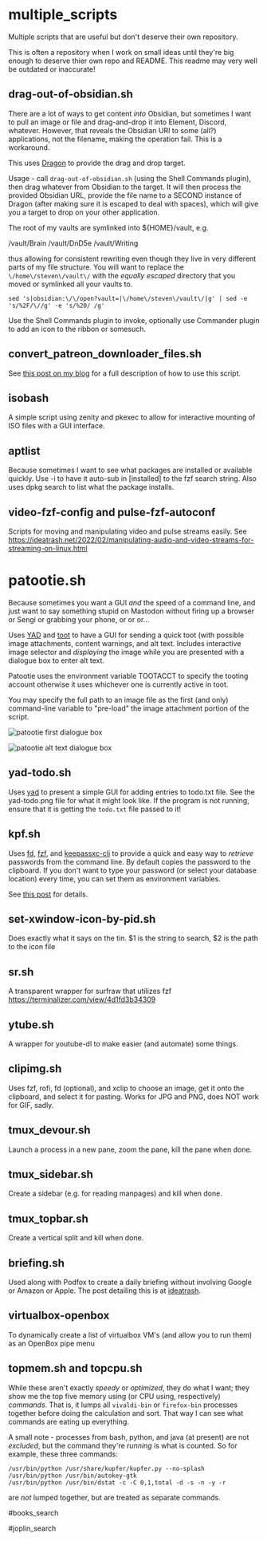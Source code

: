 # multiple_scripts
Multiple scripts that are useful but don't deserve their own repository.  

This is often a repository when I work on small ideas until they're big enough 
to deserve thier own repo and README.  This readme may very well be outdated 
or inaccurate!  

## drag-out-of-obsidian.sh

 There are a lot of ways to get content *into* Obsidian, but sometimes I want 
 to pull an image or file and drag-and-drop it into Element, Discord, whatever. 
 However, that reveals the Obsidian URI to some (all?) applications, not the 
 filename, making the operation fail. This is a workaround.
 
 This uses [Dragon](https://github.com/mwh/dragon) to provide the drag and drop
 target.

 Usage - call `drag-out-of-obsidian.sh` (using the Shell Commands plugin), then 
 drag whatever from Obsidian to the target. It will then process the provided Obsidian 
 URL, provide the file name to a SECOND instance of Dragon (after making sure it 
 is escaped to deal with spaces), which will give you a target to drop on 
 your other application.

 The root of my vaults are symlinked into ${HOME}/vault, e.g.

   /vault/Brain
   /vault/DnD5e
   /vault/Writing
 
 thus allowing for consistent rewriting even though they live in very different
 parts of my file structure. You will want to replace the `\/home\/steven\/vault\/` 
 with the *equally escaped* directory that you moved or symlinked all your vaults to.
 
`sed 's|obsidian:\/\/open?vault=|\/home\/steven\/vault\/|g' | sed -e 's/%2F/\//g' -e 's/%20/ /g'`

 Use the Shell Commands plugin to invoke, optionally use Commander plugin to add 
 an icon to the ribbon or somesuch.



## convert_patreon_downloader_files.sh

See [this post on my blog](https://ideatrash.net/2023/12/how-to-back-up-your-patreon-posts-and-photos-to-multiple-formats-automatically-using-linux-in-december-2023.html) for a full description of how to use this script.

## isobash

A simple script using zenity and pkexec to allow for interactive mounting of ISO files with a GUI interface.

## aptlist

Because sometimes I want to see what packages are installed or available quickly.  Use -i to have it auto-sub in [installed] to the fzf search string. Also uses dpkg search to list what the package installs.


## video-fzf-config and pulse-fzf-autoconf

Scripts for moving and manipulating video and pulse streams easily.  See https://ideatrash.net/2022/02/manipulating-audio-and-video-streams-for-streaming-on-linux.html

# patootie.sh

  Because sometimes you want a GUI *and* the speed of a command line, and just want to say something stupid on Mastodon without firing up a browser or Sengi or grabbing your phone, or or or...

  Uses [YAD](https://sourceforge.net/projects/yad-dialog/) and [toot](https://toot.bezdomni.net/) to have a GUI for sending a quick toot (with possible
  image attachments, content warnings, and alt text. Includes interactive image selector and *displaying* the image while you are presented with a dialogue box to enter alt text.
  
  Patootie uses the environment variable TOOTACCT to specify the tooting account otherwise it uses whichever one is currently active in toot. 
  
  You may specify the full path to an image file as the first (and only) command-line variable to "pre-load" the image attachment portion of the script.
  
![patootie first dialogue box](https://raw.githubusercontent.com/uriel1998/multiple_scripts/master/patootie_1.jpg)

![patootie alt text dialogue box](https://raw.githubusercontent.com/uriel1998/multiple_scripts/master/patootie_2.jpg)

## yad-todo.sh

Uses [yad](https://smokey01.com/yad/) to present a simple GUI for adding 
entries to todo.txt file.  See the yad-todo.png file for what it might look like.
If the program is not running, ensure that it is getting the `todo.txt` file passed to it!

## kpf.sh

Uses [fd](https://github.com/sharkdp/fd), [fzf](https://github.com/junegunn/fzf), 
and [keepassxc-cli](https://www.mankier.com/1/keepassxc-cli) to provide a quick 
and easy way to *retrieve* passwords from the command line.  By default copies 
the password to the clipboard.  If you don't want to type your password (or select 
your database location) every time, you can set them as environment variables. 

See [this post](https://ideatrash.net/2021/05/kpf-keepassxc-with-fzf-in-bash.html) for details.

## set-xwindow-icon-by-pid.sh

Does exactly what it says on the tin. $1 is the string to search, $2 is the path to the icon file

## sr.sh

A transparent wrapper for surfraw that utilizes fzf 
https://terminalizer.com/view/4d1fd3b34309

## ytube.sh

A wrapper for youtube-dl to make easier (and automate) some things.

## clipimg.sh

Uses fzf, rofi, fd (optional), and xclip to choose an image, get it onto the 
clipboard, and select it for pasting.  Works for JPG and PNG, does NOT work for 
GIF, sadly.

## tmux_devour.sh

Launch a process in a new pane, zoom the pane, kill the pane when done.

## tmux_sidebar.sh

Create a sidebar (e.g. for reading manpages) and kill when done.

## tmux_topbar.sh

Create a vertical split and kill when done.

## briefing.sh  

Used along with Podfox to create a daily briefing without involving 
Google or Amazon or Apple.  The post detailing this is at 
[ideatrash](https://ideatrash.net/?p=69528).

## virtualbox-openbox

To dynamically create a list of virtualbox VM's (and allow you to run them) 
as an OpenBox pipe menu

## topmem.sh and topcpu.sh

While these aren't exactly *speedy* or *optimized*, they do what I want;
they show me the top five memory using (or CPU using, respectively) 
*commands*.  That is, it lumps all `vivaldi-bin` or `firefox-bin` 
processes together before doing the calculation and sort. That way I can 
see what commands are eating up everything.

A small note - processes from bash, python, and java (at present) are 
not *excluded*, but the command they're *running* is what is counted. So 
for example, these three commands:

`/usr/bin/python /usr/share/kupfer/kupfer.py --no-splash`  
`/usr/bin/python /usr/bin/autokey-gtk`  
`/usr/bin/python /usr/bin/dstat -c -C 0,1,total -d -s -n -y -r`  

are *not* lumped together, but are treated as separate commands.

#books_search

#joplin_search





